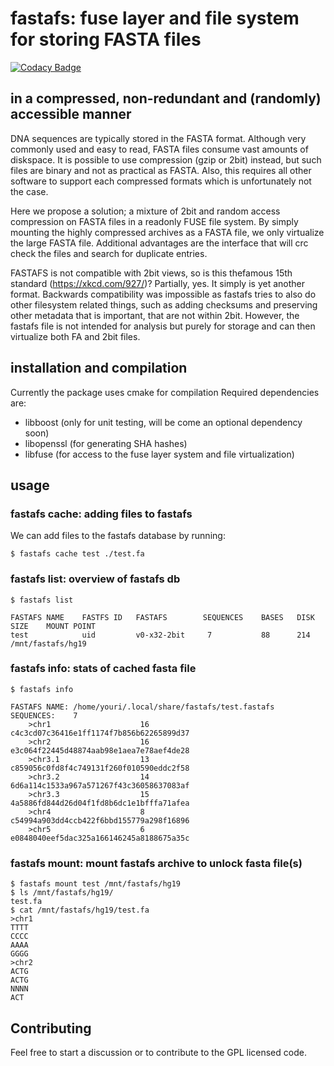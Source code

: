 # fastafs: fuse layer and file system for storing FASTA files

[![Codacy Badge](https://api.codacy.com/project/badge/Grade/b405382f7a194c46928b019bbbd5560b)](https://app.codacy.com/app/yhoogstrate/fastafs?utm_source=github.com&utm_medium=referral&utm_content=yhoogstrate/fastafs&utm_campaign=Badge_Grade_Dashboard)

in a compressed, non-redundant and (randomly) accessible manner
-------------

DNA sequences are typically stored in the FASTA format. Although very commonly used and easy to read, FASTA files consume vast amounts of diskspace. It is possible to use compression (gzip or 2bit) instead, but such files are binary and not as practical as FASTA. Also, this requires all other software to support each compressed formats which is unfortunately not the case.

Here we propose a solution; a mixture of 2bit and random access compression on FASTA files in a readonly FUSE file system. By simply mounting the highly compressed archives as a FASTA file, we only virtualize the large FASTA file. Additional advantages are the interface that will crc check the files and search for duplicate entries.

FASTAFS is not compatible with 2bit views, so is this thefamous 15th standard (<https://xkcd.com/927/>)?
Partially, yes. It simply is yet another format. 
Backwards compatibility was impossible as fastafs tries to also do other filesystem related things, such as adding checksums and preserving other metadata that is important, that are not within 2bit.
However, the fastafs file is not intended for analysis but purely for storage and can then virtualize both FA and 2bit files.

## installation and compilation

Currently the package uses cmake for compilation
Required dependencies are:

- libboost (only for unit testing, will be come an optional dependency soon)
- libopenssl (for generating SHA hashes)
- libfuse (for access to the fuse layer system and file virtualization)

## usage
### fastafs cache: adding files to fastafs
We can add files to the fastafs database by running:
```
$ fastafs cache test ./test.fa
```

### fastafs list: overview of fastafs db
```
$ fastafs list

FASTAFS NAME    FASTFS ID   FASTAFS        SEQUENCES    BASES   DISK SIZE    MOUNT POINT
test            uid         v0-x32-2bit     7           88      214          /mnt/fastafs/hg19
```

### fastafs info: stats of cached fasta file
```
$ fastafs info

FASTAFS NAME: /home/youri/.local/share/fastafs/test.fastafs
SEQUENCES:    7
    >chr1                    16          c4c3cd07c36416e1ff1174f7b856b62265899d37
    >chr2                    16          e3c064f22445d48874aab98e1aea7e78aef4de28
    >chr3.1                  13          c859056c0fd8f4c749131f260f010590eddc2f58
    >chr3.2                  14          6d6a114c1533a967a571267f43c36058637083af
    >chr3.3                  15          4a5886fd844d26d04f1fd8b6dc1e1bfffa71afea
    >chr4                    8           c54994a903dd4ccb422f6bbd155779a298f16896
    >chr5                    6           e0848040eef5dac325a166146245a8188675a35c
```

### fastafs mount: mount fastafs archive to unlock fasta file(s)
```
$ fastafs mount test /mnt/fastafs/hg19
$ ls /mnt/fastafs/hg19/
test.fa
$ cat /mnt/fastafs/hg19/test.fa
>chr1
TTTT
CCCC
AAAA
GGGG
>chr2
ACTG
ACTG
NNNN
ACT
```

## Contributing
Feel free to start a discussion or to contribute to the GPL licensed code.
